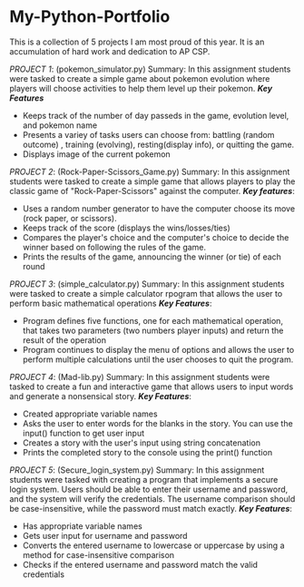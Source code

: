 # My-Python-Portfolio
This is a collection of 5 projects I am most proud of this year. It is an accumulation of hard work and dedication to AP CSP.

*PROJECT 1*: (pokemon_simulator.py)
Summary: In this assignment students were tasked to create a simple game about pokemon evolution where players will choose activities to help them level up their pokemon. 
***Key Features***
  - Keeps track of the number of day passeds in the game, evolution level, and pokemon name
  - Presents a variey of tasks users can choose from: battling (random outcome) , training (evolving), resting(display info), or quitting the game.
  - Displays image of the current pokemon

*PROJECT 2*: (Rock-Paper-Scissors_Game.py)
Summary: In this assignment students were tasked to create a simple game that allows players to play the classic game of "Rock-Paper-Scissors" against the computer. 
***Key features***:  
  - Uses a random number generator to have the computer choose its move (rock paper, or scissors).
  - Keeps track of the score (displays the wins/losses/ties)
  - Compares the player's choice and the computer's choice to decide the winner based on following the rules of the game.
  - Prints the results of the game, announcing the winner (or tie) of each round

*PROJECT 3*: (simple_calculator.py)
Summary: In this assignment students were tasked to create a simple calculator rpogram that allows the user to perform basic mathematical operations
***Key Features***:
  - Program defines five functions, one for each mathematical operation, that takes two parameters (two numbers player inputs) and return the result of the operation
  - Program continues to display the menu of options and allows the user to perform multiple calculations until the user chooses to quit the program.

*PROJECT 4*: (Mad-lib.py)
Summary: In this assignment students were tasked to create a fun and interactive game that allows users to input words and generate a nonsensical story.
***Key Features***:
  - Created appropriate variable names 
  - Asks the user to enter words for the blanks in the story. You can use the input() function to get user input
  - Creates a story with the user's input using string concatenation
  - Prints the completed story to the console using the print() function

*PROJECT 5*: (Secure_login_system.py)
Summary: In this assignment students were tasked with creating a program that implements a secure login system. Users should be able to enter their username and password, and the system will verify the credentials. The username comparison should be case-insensitive, while the password must match exactly.
***Key Features***:
  - Has appropriate variable names
  - Gets user input for username and password
  - Converts the entered username to lowercase or uppercase by using a method for case-insensitive comparison
  - Checks if the entered username and password match the valid credentials



